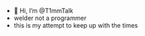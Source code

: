 - 👋 Hi, I’m @T1mmTalk
-   welder not a programmer
-   this is my attempt to keep up with the times


<!---
T1mmTalk/T1mmTalk is a ✨ special ✨ repository because its `README.md` (this file) appears on your GitHub profile.
You can click the Preview link to take a look at your changes.
--->
